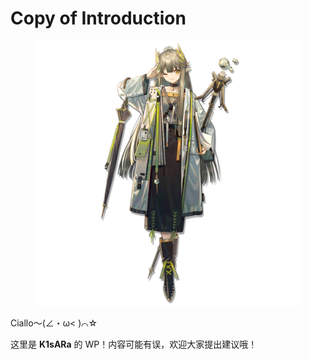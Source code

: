 # Copy of Introduction

<figure><img src=".gitbook/assets/立绘_缪尔赛思_1.png" alt="" width="563"><figcaption></figcaption></figure>

Ciallo～(∠・ω< )⌒☆

这里是 **K1sARa** 的 WP！内容可能有误，欢迎大家提出建议哦！
